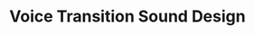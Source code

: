 ---
title: Voice Transition Sound Design
description: Sound design using only recordings of my voice
---